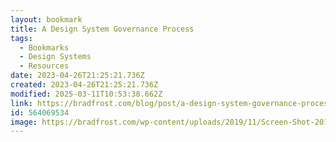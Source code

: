 ```yaml
---
layout: bookmark
title: A Design System Governance Process
tags:
  - Bookmarks
  - Design Systems
  - Resources
date: 2023-04-26T21:25:21.736Z
created: 2023-04-26T21:25:21.736Z
modified: 2025-03-11T10:53:38.662Z
link: https://bradfrost.com/blog/post/a-design-system-governance-process/
id: 564069534
image: https://bradfrost.com/wp-content/uploads/2019/11/Screen-Shot-2019-11-03-at-9.11.39-PM.png
---
```

